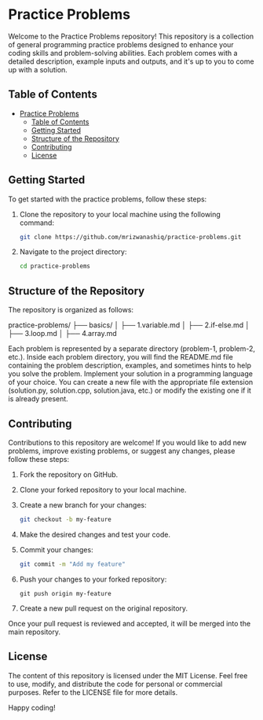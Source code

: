 # Practice Problems

Welcome to the Practice Problems repository! This repository is a collection of general programming practice problems designed to enhance your coding skills and problem-solving abilities. Each problem comes with a detailed description, example inputs and outputs, and it's up to you to come up with a solution.

## Table of Contents

- [Practice Problems](#practice-problems)
  - [Table of Contents](#table-of-contents)
  - [Getting Started](#getting-started)
  - [Structure of the Repository](#structure-of-the-repository)
  - [Contributing](#contributing)
  - [License](#license)

## Getting Started

To get started with the practice problems, follow these steps:

1. Clone the repository to your local machine using the following command:

   ```bash
   git clone https://github.com/mrizwanashiq/practice-problems.git
   ```

2. Navigate to the project directory:

   ```bash
   cd practice-problems
   ```

## Structure of the Repository

The repository is organized as follows:

practice-problems/
├── basics/
│ ├── 1.variable.md
│ ├── 2.if-else.md
│ ├── 3.loop.md
│ ├── 4.array.md

Each problem is represented by a separate directory (problem-1, problem-2, etc.).
Inside each problem directory, you will find the README.md file containing the problem description, examples, and sometimes hints to help you solve the problem.
Implement your solution in a programming language of your choice. You can create a new file with the appropriate file extension (solution.py, solution.cpp, solution.java, etc.) or modify the existing one if it is already present.

## Contributing

Contributions to this repository are welcome! If you would like to add new problems, improve existing problems, or suggest any changes, please follow these steps:

1. Fork the repository on GitHub.

2. Clone your forked repository to your local machine.

3. Create a new branch for your changes:

   ```bash
   git checkout -b my-feature
   ```

4. Make the desired changes and test your code.

5. Commit your changes:

   ```bash
   git commit -m "Add my feature"
   ```

6. Push your changes to your forked repository:

   ```bash.
   git push origin my-feature
   ```

7. Create a new pull request on the original repository.

Once your pull request is reviewed and accepted, it will be merged into the main repository.

## License

The content of this repository is licensed under the MIT License. Feel free to use, modify, and distribute the code for personal or commercial purposes. Refer to the LICENSE file for more details.

Happy coding!
